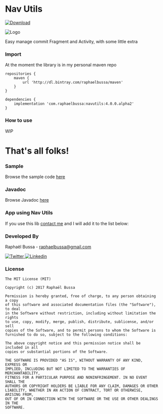 # Nav Utils
[![Download](https://api.bintray.com/packages/raphaelbussa/maven/navutils/images/download.svg) ](https://bintray.com/raphaelbussa/maven/navutils/_latestVersion)

![Logo](https://raw.githubusercontent.com/rebus007/NavUtils/master/sample/src/main/ic_launcher-web.png)

Easy manage commit Fragment and Activity, with some little extra

### Import
At the moment the library is in my personal maven repo
```Gradle
repositories {
    maven {
        url 'http://dl.bintray.com/raphaelbussa/maven'
    }
}
```
```Gradle
dependencies {
    implementation 'com.raphaelbussa:navutils:4.0.0.alpha2'
}
```
### How to use
WIP

# That's all folks!

### Sample
Browse the sample code [here](https://github.com/rebus007/NavUtils/tree/master/sample)

### Javadoc
Browse Javadoc [here](https://rebus007.github.io/NavUtils/library/)

### App using Nav Utils
If you use this lib [contact me](mailto:raphaelbussa@gmail.com?subject=NavUtils) and I will add it to the list below:

### Developed By
Raphaël Bussa - [raphaelbussa@gmail.com](mailto:raphaelbussa@gmail.com)

[ ![Twitter](https://raw.githubusercontent.com/raphaelbussa/NavUtils/master/img/social/twitter-icon.png) ](https://twitter.com/raphaelbussa)[ ![Linkedin](https://raw.githubusercontent.com/raphaelbussa/NavUtils/master/img/social/linkedin-icon.png) ](https://www.linkedin.com/in/raphaelbussa)

### License
```
The MIT License (MIT)

Copyright (c) 2017 Raphaël Bussa

Permission is hereby granted, free of charge, to any person obtaining a copy
of this software and associated documentation files (the "Software"), to deal
in the Software without restriction, including without limitation the rights
to use, copy, modify, merge, publish, distribute, sublicense, and/or sell
copies of the Software, and to permit persons to whom the Software is
furnished to do so, subject to the following conditions:

The above copyright notice and this permission notice shall be included in all
copies or substantial portions of the Software.

THE SOFTWARE IS PROVIDED "AS IS", WITHOUT WARRANTY OF ANY KIND, EXPRESS OR
IMPLIED, INCLUDING BUT NOT LIMITED TO THE WARRANTIES OF MERCHANTABILITY,
FITNESS FOR A PARTICULAR PURPOSE AND NONINFRINGEMENT. IN NO EVENT SHALL THE
AUTHORS OR COPYRIGHT HOLDERS BE LIABLE FOR ANY CLAIM, DAMAGES OR OTHER
LIABILITY, WHETHER IN AN ACTION OF CONTRACT, TORT OR OTHERWISE, ARISING FROM,
OUT OF OR IN CONNECTION WITH THE SOFTWARE OR THE USE OR OTHER DEALINGS IN THE
SOFTWARE.
```
